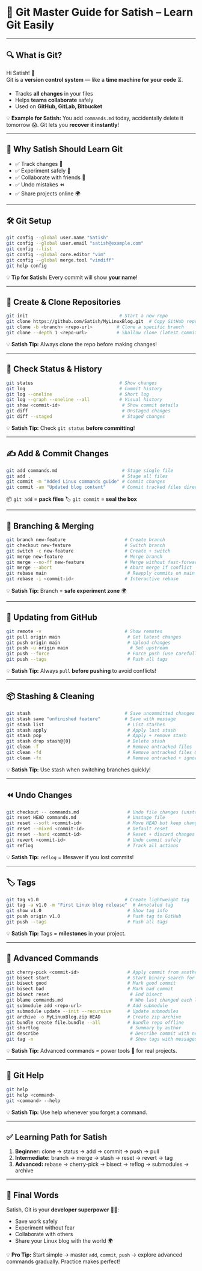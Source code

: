 
# 🐙 Git Master Guide for Satish – Learn Git Easily

---

## 🔍 What is Git?  

Hi Satish! 👋  
Git is a **version control system** — like a **time machine for your code** ⏳.  

- Tracks **all changes** in your files  
- Helps **teams collaborate** safely  
- Used on **GitHub, GitLab, Bitbucket**  

💡 **Example for Satish:** You add `commands.md` today, accidentally delete it tomorrow 😱. Git lets you **recover it instantly**!  

---

## 🚀 Why Satish Should Learn Git  

- ✅ Track changes 📝  
- ✅ Experiment safely 🌱  
- ✅ Collaborate with friends 👥  
- ✅ Undo mistakes ⏪  
- ✅ Share projects online 🌍  

---

## 🛠️ Git Setup  

```bash
git config --global user.name "Satish"
git config --global user.email "satish@example.com"
git config --list
git config --global core.editor "vim"
git config --global merge.tool "vimdiff"
git help config
````

💡 **Tip for Satish:** Every commit will show **your name**!

---

## 📂 Create & Clone Repositories

```bash
git init                                  # Start a new repo
git clone https://github.com/Satish/MyLinuxBlog.git  # Copy GitHub repo
git clone -b <branch> <repo-url>         # Clone a specific branch
git clone --depth 1 <repo-url>           # Shallow clone (latest commit only)
```

💡 **Satish Tip:** Always clone the repo before making changes!

---

## 🔎 Check Status & History

```bash
git status                                # Show changes
git log                                   # Commit history
git log --oneline                         # Short log
git log --graph --oneline --all           # Visual history
git show <commit-id>                       # Show commit details
git diff                                   # Unstaged changes
git diff --staged                          # Staged changes
```

💡 **Satish Tip:** Check `git status` **before committing**!

---

## ✍️ Add & Commit Changes

```bash
git add commands.md                        # Stage single file
git add .                                  # Stage all files
git commit -m "Added Linux commands guide" # Commit changes
git commit -am "Updated blog content"      # Commit tracked files directly
```

📦 `git add` = **pack files**
🏷️ `git commit` = **seal the box**

---

## 🌱 Branching & Merging

```bash
git branch new-feature                      # Create branch
git checkout new-feature                    # Switch branch
git switch -c new-feature                   # Create + switch
git merge new-feature                       # Merge branch
git merge --no-ff new-feature               # Merge without fast-forward
git merge --abort                           # Abort merge if conflict
git rebase main                              # Reapply commits on main
git rebase -i <commit-id>                   # Interactive rebase
```

💡 **Satish Tip:** Branch = **safe experiment zone** 🌍

---

## 🔄 Updating from GitHub

```bash
git remote -v                               # Show remotes
git pull origin main                         # Get latest changes
git push origin main                         # Upload changes
git push -u origin main                       # Set upstream
git push --force                             # Force push (use carefully!)
git push --tags                              # Push all tags
```

💡 **Satish Tip:** Always `pull` **before pushing** to avoid conflicts!

---

## 📦 Stashing & Cleaning

```bash
git stash                                   # Save uncommitted changes
git stash save "unfinished feature"         # Save with message
git stash list                               # List stashes
git stash apply                              # Apply last stash
git stash pop                                # Apply + remove stash
git stash drop stash@{0}                     # Delete stash
git clean -f                                 # Remove untracked files
git clean -fd                                # Remove untracked files & directories
git clean -fx                                # Remove untracked + ignored files
```

💡 **Satish Tip:** Use stash when switching branches quickly!

---

## ⏪ Undo Changes

```bash
git checkout -- commands.md                  # Undo file changes (unstaged)
git reset HEAD commands.md                   # Unstage file
git reset --soft <commit-id>                 # Move HEAD but keep changes
git reset --mixed <commit-id>                # Default reset
git reset --hard <commit-id>                 # Reset + discard changes
git revert <commit-id>                       # Undo commit safely
git reflog                                   # Track all actions
```

💡 **Satish Tip:** `reflog` = lifesaver if you lost commits!

---

## 🏷️ Tags

```bash
git tag v1.0                                # Create lightweight tag
git tag -a v1.0 -m "First Linux blog release"  # Annotated tag
git show v1.0                                # Show tag info
git push origin v1.0                         # Push tag to GitHub
git push --tags                              # Push all tags
```

💡 **Satish Tip:** Tags = **milestones** in your project.

---

## 🔧 Advanced Commands

```bash
git cherry-pick <commit-id>                  # Apply commit from another branch
git bisect start                             # Start binary search for bug
git bisect good                              # Mark good commit
git bisect bad                               # Mark bad commit
git bisect reset                              # End bisect
git blame commands.md                         # Who last changed each line
git submodule add <repo-url>                 # Add submodule
git submodule update --init --recursive      # Update submodules
git archive -o MyLinuxBlog.zip HEAD          # Create zip archive
git bundle create file.bundle --all          # Bundle repo offline
git shortlog                                  # Summary by author
git describe                                  # Describe commit with nearest tag
git tag -n                                    # Show tags with messages
```

💡 **Satish Tip:** Advanced commands = power tools 🔧 for real projects.

---

## 📖 Git Help

```bash
git help
git help <command>
git <command> --help
```

💡 **Satish Tip:** Use help whenever you forget a command.

---

## ✅ Learning Path for Satish

1. **Beginner:** clone → status → add → commit → push → pull
2. **Intermediate:** branch → merge → stash → reset → revert → tag
3. **Advanced:** rebase → cherry-pick → bisect → reflog → submodules → archive

---

## 🎯 Final Words

Satish, Git is your **developer superpower** 🦸‍♂️:

* Save work safely
* Experiment without fear
* Collaborate with others
* Share your Linux blog with the world 🌍

💡 **Pro Tip:** Start simple → master `add`, `commit`, `push` → explore advanced commands gradually. Practice makes perfect!


```
